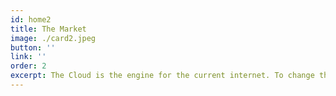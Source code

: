 ```yaml
---
id: home2
title: The Market
image: ./card2.jpeg
button: ''
link: ''
order: 2
excerpt: The Cloud is the engine for the current internet. To change the behaviour of the internet we need a new engine. Estimated cloud revenue 2027 = 1.1 trillion. 200 billion revenue for SAAS cloud. 4 Billion people connected today. 50% left to connect. If 10$ pp = 500 Billion. Estimated capacity demand for 2025 = 175 ZB.
---
```

